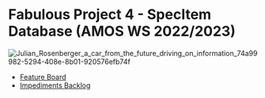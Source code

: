 # Fabulous Project 4 - SpecItem Database (AMOS WS 2022/2023)

![Julian_Rosenberger_a_car_from_the_future_driving_on_information_74a99982-5294-408e-8b01-920576efb74f](https://user-images.githubusercontent.com/73983419/197817465-d80da605-0746-45b0-a79c-da8eae45f20a.png)

- [Feature Board](https://github.com/users/lnrd96/projects/1/views/1)
- [Impediments Backlog](https://github.com/users/julianrosenberger/projects/1)

